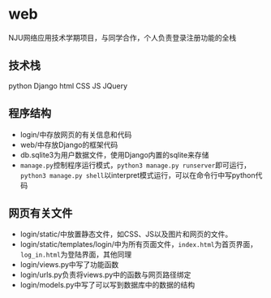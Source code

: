 # web
NJU网络应用技术学期项目，与同学合作，个人负责登录注册功能的全栈

## 技术栈
python Django html CSS JS JQuery

## 程序结构
- login/中存放网页的有关信息和代码
- web/中存放Django的框架代码
- db.sqlite3为用户数据文件，使用Django内置的sqlite来存储
- `manage.py`控制程序运行模式，`python3 manage.py runserver`即可运行，`python3 manage.py shell`以interpret模式运行，可以在命令行中写python代码

## 网页有关文件
- login/static/中放置静态文件，如CSS、JS以及图片和网页的文件。
- login/static/templates/login/中为所有页面文件，`index.html`为首页界面，`log_in.html`为登陆界面，其他同理
- login/views.py中写了功能函数
- login/urls.py负责将views.py中的函数与网页路径绑定
- login/models.py中写了可以写到数据库中的数据的结构